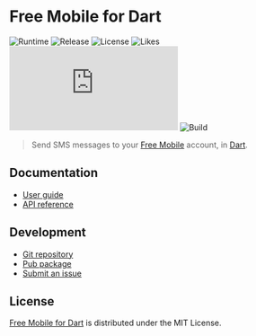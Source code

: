 # Free Mobile for Dart
![Runtime](https://badgen.net/pub/sdk-version/free_mobile) ![Release](https://badgen.net/pub/v/free_mobile) ![License](https://badgen.net/pub/license/free_mobile) ![Likes](https://badgen.net/pub/likes/free_mobile) ![Coverage](https://badgen.net/coveralls/c/github/cedx/free-mobile.dart) ![Build](https://badgen.net/github/checks/cedx/free-mobile.dart/main)

> Send SMS messages to your [Free Mobile](https://mobile.free.fr) account, in [Dart](https://dart.dev).

## Documentation
- [User guide](https://docs.belin.io/free-mobile.dart)
- [API reference](https://api.belin.io/free-mobile.dart)

## Development
- [Git repository](https://git.belin.io/cedx/free-mobile.dart)
- [Pub package](https://pub.dev/packages/free_mobile)
- [Submit an issue](https://git.belin.io/cedx/free-mobile.dart/issues)

## License
[Free Mobile for Dart](https://docs.belin.io/free-mobile.dart) is distributed under the MIT License.
